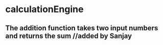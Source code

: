# calculationEngine

## The addition function takes two input numbers and returns the sum //added by Sanjay
